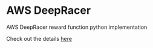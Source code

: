 # AWS DeepRacer
AWS DeepRacer reward function python implementation

Check out the details [here](https://aws.amazon.com/deepracer/league/)